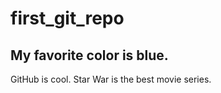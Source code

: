 # first_git_repo
## My favorite color is blue.


GitHub is cool.
Star War is the best movie series.
